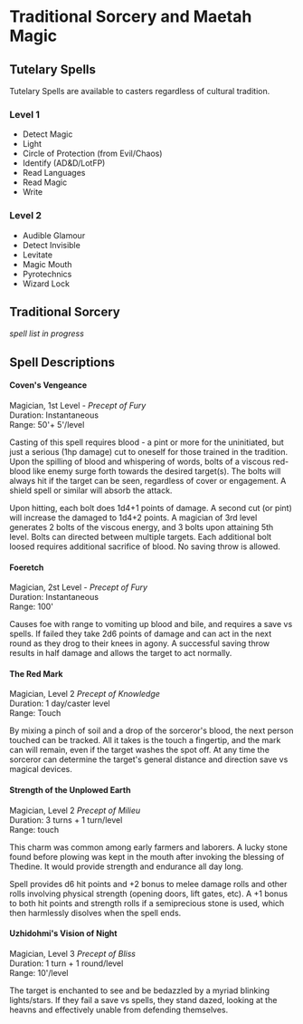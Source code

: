# Traditional Sorcery and Maetah Magic

## Tutelary Spells
Tutelary Spells are available to casters regardless of cultural tradition.

### Level 1
* Detect Magic
* Light
* Circle of Protection (from Evil/Chaos)
* Identify (AD&D/LotFP)
* Read Languages
* Read Magic
* Write

### Level 2
* Audible Glamour
* Detect Invisible
* Levitate
* Magic Mouth
* Pyrotechnics
* Wizard Lock

## Traditional Sorcery
_spell list in progress_


## Spell Descriptions

#### Coven's Vengeance
Magician, 1st Level - _Precept of Fury_  
Duration: Instantaneous  
Range: 50'+ 5'/level  

Casting of this spell requires blood - a pint or more for the uninitiated, but just a serious (1hp damage) cut to oneself for those trained in the tradition.  Upon the spilling of blood and whispering of words, bolts of a viscous red-blood like enemy surge forth towards the desired target(s).  The bolts will always hit if the target can be seen, regardless of cover or engagement.  A shield spell or similar will absorb the attack.

Upon hitting, each bolt does 1d4+1 points of damage.  A second cut (or pint) will increase the damaged to 1d4+2 points. A magician of 3rd level generates 2 bolts of the viscous energy, and 3 bolts upon attaining 5th level.  Bolts can directed between multiple targets.  Each additional bolt loosed requires additional sacrifice of blood. No saving throw is allowed.


#### Foeretch
Magician, 2st Level - _Precept of Fury_  
Duration: Instantaneous  
Range: 100'  

Causes foe with range to vomiting up blood and bile, and requires a save vs spells.  If failed they take 2d6 points of damage and can act in the next round as they drog to their knees in agony. A successful saving throw results in half damage and allows the target to act normally.

#### The Red Mark
Magician, Level 2 _Precept of Knowledge_  
Duration: 1 day/caster level  
Range: Touch  

By mixing a pinch of soil and a drop of the sorceror's blood, the next person touched can be tracked. All it takes is the touch a fingertip, and the mark can will remain, even if the target washes the spot off. At any time the sorceror can determine the target's general distance and direction save vs magical devices.

#### Strength of the Unplowed Earth  
Magician, Level 2 _Precept of Milieu_  
Duration: 3 turns + 1 turn/level  
Range: touch  

This charm was common among early farmers and laborers. A lucky stone found before plowing was kept in the mouth after invoking the blessing of Thedine. It would provide strength and endurance all day long.

Spell provides d6 hit points and  +2 bonus to melee damage rolls and other rolls involving physical strength (opening doors, lift gates, etc).  A +1 bonus to both  hit points and strength  rolls if a semiprecious stone is used, which then harmlessly disolves when the spell ends.

#### Uzhidohmi's Vision of Night
Magician, Level 3 _Precept of Bliss_  
Duration: 1 turn + 1 round/level  
Range: 10'/level

The target is enchanted to see and be bedazzled by a myriad blinking lights/stars. If they fail a save vs spells, they stand dazed, looking at the heavns and effectively unable from defending themselves.
